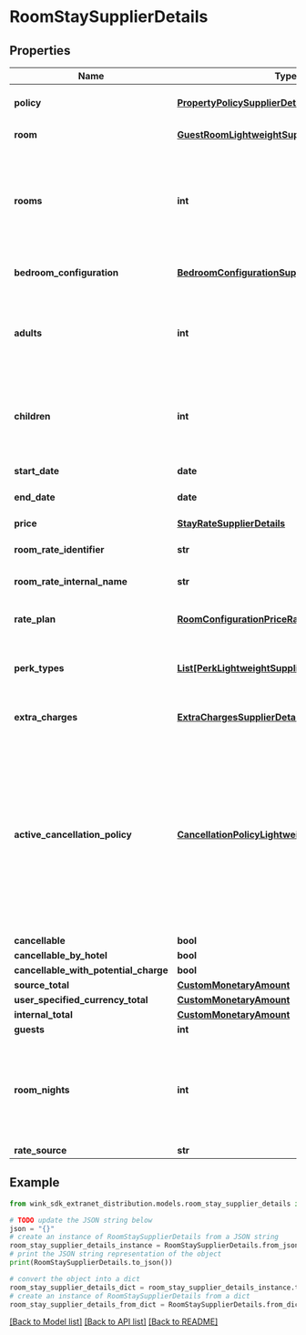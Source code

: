# RoomStaySupplierDetails


## Properties

Name | Type | Description | Notes
------------ | ------------- | ------------- | -------------
**policy** | [**PropertyPolicySupplierDetails**](PropertyPolicySupplierDetails.md) | Property policy information. | 
**room** | [**GuestRoomLightweightSupplierDetails**](GuestRoomLightweightSupplierDetails.md) | Guest room details. | 
**rooms** | **int** | Number of rooms. Always 1 since we switched to creating one booking per room. | [default to 1]
**bedroom_configuration** | [**BedroomConfigurationSupplierDetails**](BedroomConfigurationSupplierDetails.md) | Desired bedroom layout | 
**adults** | **int** | The actual amount of adults as determined by the hotel&#39;s policy. | [default to 2]
**children** | **int** | The actual amount of children as determined by the hotel&#39;s policy. | [default to 0]
**start_date** | **date** | Stay start date | 
**end_date** | **date** | Stay end date | 
**price** | [**StayRateSupplierDetails**](StayRateSupplierDetails.md) | Price details | 
**room_rate_identifier** | **str** | Master rate identifier | 
**room_rate_internal_name** | **str** | Master rate internal name | 
**rate_plan** | [**RoomConfigurationPriceRatePlanSupplierDetails**](RoomConfigurationPriceRatePlanSupplierDetails.md) | Rate plan used for this stay | 
**perk_types** | [**List[PerkLightweightSupplierDetails]**](PerkLightweightSupplierDetails.md) | List of perks that came with the master rate | [optional] 
**extra_charges** | [**ExtraChargesSupplierDetails**](ExtraChargesSupplierDetails.md) | Rate plan-level extra charges | 
**active_cancellation_policy** | [**CancellationPolicyLightweightSupplierDetails**](CancellationPolicyLightweightSupplierDetails.md) | Based on the itinerary, the cancellation policy could be taken directly from the rate plan or it could be a policy exception also listed on the rate plan | 
**cancellable** | **bool** |  | [optional] 
**cancellable_by_hotel** | **bool** |  | [optional] 
**cancellable_with_potential_charge** | **bool** |  | [optional] 
**source_total** | [**CustomMonetaryAmount**](CustomMonetaryAmount.md) |  | [optional] 
**user_specified_currency_total** | [**CustomMonetaryAmount**](CustomMonetaryAmount.md) |  | [optional] 
**internal_total** | [**CustomMonetaryAmount**](CustomMonetaryAmount.md) |  | [optional] 
**guests** | **int** |  | [optional] 
**room_nights** | **int** | Total number of nights the guest stays at the hotel. -1 indicates there is an error. | [optional] 
**rate_source** | **str** |  | [optional] 

## Example

```python
from wink_sdk_extranet_distribution.models.room_stay_supplier_details import RoomStaySupplierDetails

# TODO update the JSON string below
json = "{}"
# create an instance of RoomStaySupplierDetails from a JSON string
room_stay_supplier_details_instance = RoomStaySupplierDetails.from_json(json)
# print the JSON string representation of the object
print(RoomStaySupplierDetails.to_json())

# convert the object into a dict
room_stay_supplier_details_dict = room_stay_supplier_details_instance.to_dict()
# create an instance of RoomStaySupplierDetails from a dict
room_stay_supplier_details_from_dict = RoomStaySupplierDetails.from_dict(room_stay_supplier_details_dict)
```
[[Back to Model list]](../README.md#documentation-for-models) [[Back to API list]](../README.md#documentation-for-api-endpoints) [[Back to README]](../README.md)



